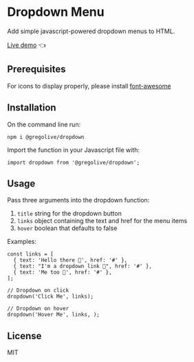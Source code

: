 # Dropdown Menu

Add simple javascript-powered dropdown menus to HTML.

[Live demo](https://gregolive.github.io/dynamic-ui-design) 👈

## Prerequisites

For icons to display properly, please install [font-awesome](https://www.npmjs.com/package/font-awesome)

## Installation

On the command line run:

```
npm i @gregolive/dropdown
```

Import the function in your Javascript file with:

```
import dropdown from '@gregolive/dropdown';
```

## Usage

Pass three arguments into the dropdown function:

1. <code>title</code> string for the dropdown button
2. <code>links</code> object containing the text and href for the menu items
3. <code>hover</code> boolean that defaults to false

Examples:

```
const links = [
  { text: 'Hello there 👋', href: '#' },
  { text: "I'm a dropdown link 🔗", href: '#' },
  { text: 'Me too 🤙', href: '#' },
];

// Dropdown on click
dropdown('Click Me', links);

// Dropdown on hover
dropdown('Hover Me', links, );
```

## License

MIT